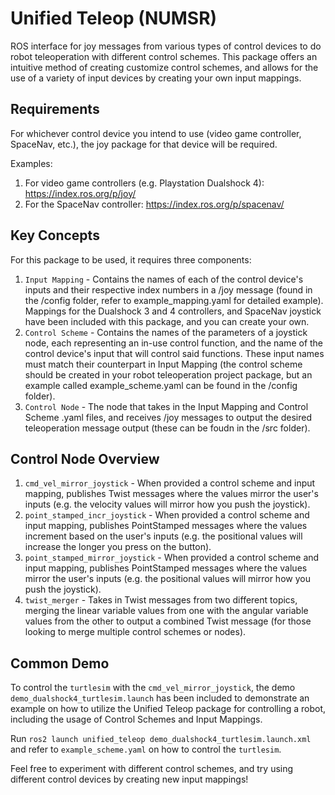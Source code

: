 # Unified Teleop (NUMSR)
ROS interface for joy messages from various types of control devices to do robot teleoperation with different control schemes.
This package offers an intuitive method of creating customize control schemes, and allows for the use of a variety of input devices by creating your own input mappings.

## Requirements
For whichever control device you intend to use (video game controller, SpaceNav, etc.), the joy package for that device will be required.

Examples:
1. For video game controllers (e.g. Playstation Dualshock 4): https://index.ros.org/p/joy/
2. For the SpaceNav controller: https://index.ros.org/p/spacenav/

## Key Concepts
For this package to be used, it requires three components:
1. `Input Mapping`  - Contains the names of each of the control device's inputs and their respective index numbers in a /joy message (found in the /config folder, refer to example_mapping.yaml for detailed example).
Mappings for the Dualshock 3 and 4 controllers, and SpaceNav joystick have been included with this package, and you can create your own.
2. `Control Scheme` - Contains the names of the parameters of a joystick node, each representing an in-use control function, and the name of the control device's input that will control said functions. These input names must match their counterpart in Input Mapping (the control scheme should be created in your robot teleoperation project package, but an example called example_scheme.yaml can be found in the /config folder).
3. `Control Node`   - The node that takes in the Input Mapping and Control Scheme .yaml files, and receives /joy messages to output the desired teleoperation message output (these can be foudn in the /src folder).

## Control Node Overview
1. `cmd_vel_mirror_joystick`        - When provided a control scheme and input mapping, publishes Twist messages where the values mirror the user's inputs (e.g. the velocity values will mirror how you push the joystick).
2. `point_stamped_incr_joystick`    - When provided a control scheme and input mapping, publishes PointStamped messages where the values increment based on the user's inputs (e.g. the positional values will increase the longer you press on the button).
3. `point_stamped_mirror_joystick`  - When provided a control scheme and input mapping, publishes PointStamped messages where the values mirror the user's inputs (e.g. the positional values will mirror how you push the joystick).
4. `twist_merger`                   - Takes in Twist messages from two different topics, merging the linear variable values from one with the angular variable values from the other to output a combined Twist message (for those looking to merge multiple control schemes or nodes).

## Common Demo
To control the `turtlesim` with the `cmd_vel_mirror_joystick`, the demo `demo_dualshock4_turtlesim.launch` has been included to demonstrate an example on how to utilize the Unified Teleop package for controlling a robot, including the usage of Control Schemes and Input Mappings.

Run `ros2 launch unified_teleop demo_dualshock4_turtlesim.launch.xml` and refer to `example_scheme.yaml` on how to control the `turtlesim`.

Feel free to experiment with different control schemes, and try using different control devices by creating new input mappings!
